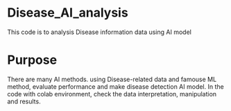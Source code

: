 # Disease_AI_analysis
This code is to analysis Disease information data using AI model

# Purpose
There are many AI methods. using Disease-related data and famouse ML method, evaluate performance and make disease detection AI model.
In the code with colab environment, check the data interpretation, manipulation and results.
